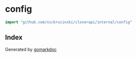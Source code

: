 <!-- Code generated by gomarkdoc. DO NOT EDIT -->

# config

```go
import "github.com/nickrucinski/cloverapi/internal/config"
```

## Index



Generated by [gomarkdoc](<https://github.com/princjef/gomarkdoc>)
